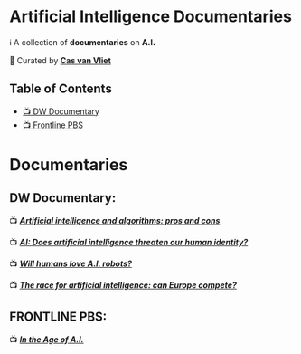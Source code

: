 # Artificial Intelligence Documentaries
ℹ️ A collection of **documentaries** on **A.I.**

👀 Curated by [**Cas van Vliet**](https://casvanvliet.substack.com)

## Table of Contents
- [📺 DW Documentary](#DW-Documentary)
- [📺 Frontline PBS](#frontline-PBS) 

# Documentaries
## DW Documentary:
 
📺 _**[Artificial intelligence and algorithms: pros and cons](https://www.youtube.com/watch?v=s0dMTAQM4cw)**_

📺 _**[AI: Does artificial intelligence threaten our human identity?](https://www.youtube.com/watch?v=VCCgdRF0AIA)**_

📺 _**[Will humans love A.I. robots?](https://www.youtube.com/watch?v=gIqCCx3hRL8&pp=ygUad2lsbCBodW1hbnMgbG92ZSBhaSByb2JvdHM%3D)**_

📺 _**[The race for artificial intelligence: can Europe compete?](https://www.youtube.com/watch?v=gIqCCx3hRL8&pp=ygUOYWkgZG9jdW1lbnRhcnk%3D)**_

## FRONTLINE PBS:

📺 _**[In the Age of A.I.](https://www.youtube.com/watch?v=5dZ_lvDgevk&pp=ygUOYWkgZG9jdW1lbnRhcnk%3D)**_
